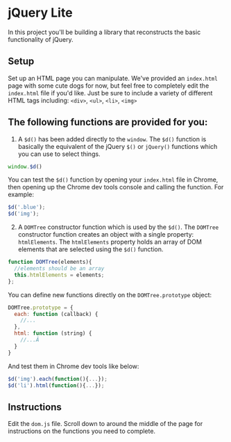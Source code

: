 # jQuery Lite
In this project you'll be building a library that reconstructs the basic functionality of jQuery.

## Setup
Set up an HTML page you can manipulate. We've provided an `index.html` page with some cute dogs for now, but feel free to completely edit the `index.html` file if you'd like. Just be sure to include a variety of different HTML tags including: `<div>`, `<ul>`, `<li>`, `<img>`

## The following functions are provided for you:
1. A `$d()` has been added directly to the `window`. The `$d()` function is basically the equivalent of the jQuery `$()` or `jQuery()` functions which you can use to select things.
```javascript
window.$d()
```
You can test the `$d()` function by opening your `index.html` file in Chrome, then opening up the Chrome dev tools console and calling the function. For example:
```javascript
$d('.blue');
$d('img');
```

2. A `DOMTree` constructor function which is used by the `$d()`. The `DOMTree` constructor function creates an object with a single property: `htmlElements`. The `htmlElements` property holds an array of DOM elements that are selected using the `$d()` function.
```javascript
function DOMTree(elements){
  //elements should be an array
  this.htmlElements = elements;
};
```
You can define new functions directly on the `DOMTree.prototype` object:
```javascript
DOMTree.prototype = {
  each: function (callback) {
    //...
  },
  html: function (string) {
    //...Â
  }
}
```
And test them in Chrome dev tools like below:
```javascript
$d('img').each(function(){...});
$d('li').html(function(){...});
```
## Instructions
Edit the `dom.js` file. Scroll down to around the middle of the page for instructions on the functions you need to complete.
